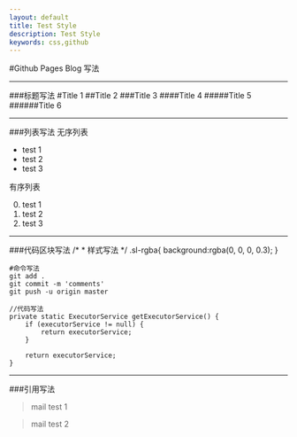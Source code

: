 ```yaml
---
layout: default
title: Test Style
description: Test Style
keywords: css,github
---
```


#Github Pages Blog 写法

___
###标题写法
#Title 1
##Title 2
###Title 3
####Title 4
#####Title 5
######Title 6

___
###列表写法
无序列表

* test 1
* test 2
* test 3

有序列表

0. test 1
0. test 2
0. test 3


___
###代码区块写法
    /*
     * 样式写法
     */
    .sl-rgba{
        background:rgba(0, 0, 0, 0.3);
    }

    #命令写法
    git add . 
    git commit -m 'comments'
    git push -u origin master

    //代码写法
    private static ExecutorService getExecutorService() {
        if (executorService != null) {
            return executorService;
        }

        return executorService;
    }


___
###引用写法
>mail test 1

>mail test 2

